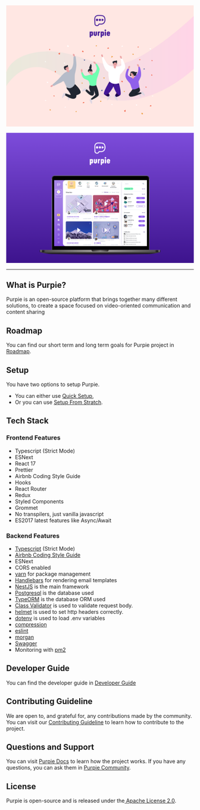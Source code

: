 
<p align="center">
<img src="https://github.com/doganbros/purpie/blob/Readme-Add-Images/src/assets/readme/Welcome_Purpie.png" width="900" />
</p>

<p align="center">
<img src="https://github.com/doganbros/purpie/blob/Readme-Add-Images/src/assets/readme/Purpie_ScreenShot.png" width="900" />
</p>

<hr/>

## What is Purpie?

Purpie is an open-source platform that brings together many different solutions, to create a space focused on video-oriented communication and content sharing

## Roadmap

You can find our short term and long term goals for Purpie project in [ Roadmap](https://docs.purpie.org/en/latest/08.road_map.html).
## Setup

You have two options to setup Purpie. 

- You can either use [Quick Setup](https://docs.purpie.org/en/latest/05.quick_setup.html),
- Or you can use [Setup From Stratch](https://docs.purpie.org/en/latest/06.manual_setup.html).
## Tech Stack
### Frontend Features

- Typescript (Strict Mode)
- ESNext
- React 17
- Prettier
- Airbnb Coding Style Guide
- Hooks
- React Router
- Redux
- Styled Components
- Grommet
- No transpilers, just vanilla javascript
- ES2017 latest features like Async/Await

### Backend Features

- [Typescript](https://www.typescriptlang.org/) (Strict Mode)
- [Airbnb Coding Style Guide](https://github.com/airbnb/javascript)
- ESNext
- CORS enabled
- [yarn](https://yarnpkg.com) for package management
- [Handlebars](https://handlebarsjs.com/) for rendering email templates
- [NestJS](https://nestjs.com/) is the main framework
- [Postgresql](https://www.postgresql.org/) is the database used
- [TypeORM](https://typeorm.io) is the database ORM used
- [Class Validator](https://github.com/typestack/class-validator) is used to validate request body.
- [helmet](https://github.com/helmetjs/helmet) is used to set http headers correctly.
- [dotenv](https://github.com/rolodato/dotenv-safe) is used to load .env variables
- [compression](https://github.com/expressjs/compression)
- [eslint](http://eslint.org)
- [morgan](https://github.com/expressjs/morgan)
- [Swagger](https://swagger.io/)
- Monitoring with [pm2](https://github.com/Unitech/pm2)

## Developer Guide

You can find the developer guide in [Developer Guide](https://docs.purpie.org/en/latest/09.developer_guideline.html)
## Contributing Guideline

We are open to, and grateful for, any contributions made by the community. You can visit our [Contributing Guideline](https://docs.purpie.org/en/latest/10.contribution.html) to learn how to contribute to the project.

## Questions and Support

You can visit [Purpie Docs](https://docs.purpie.org/en/latest) to learn how the project works. If you have any questions, you can ask them in [Purpie Community](https://community.purpie.org).
## License

Purpie is open-source and is released under the[ Apache License 2.0](https://github.com/doganbros/purpie/blob/develop/LICENSE).
